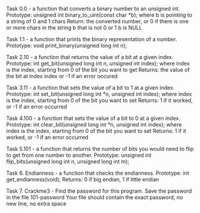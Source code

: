 Task 0.0 - a function that converts a binary number to an unsigned int.
	Prototype: unsigned int binary_to_uint(const char *b);
	where b is pointing to a string of 0 and 1 chars
	Return: the converted number, or 0 if
	there is one or more chars in the string b that is not 0 or 1
	b is NULL

Task 1.1 -  a function that prints the binary representation of a number.
	Prototype: void print_binary(unsigned long int n);

Task 2.10 - a function that returns the value of a bit at a given index.
	Prototype: int get_bit(unsigned long int n, unsigned int index);
	where index is the index, starting from 0 of the bit you want to get
	Returns: the value of the bit at index index or -1 if an error occured

Task 3.11 -  a function that sets the value of a bit to 1 at a given index.
	Prototype: int set_bit(unsigned long int *n, unsigned int index);
	where index is the index, starting from 0 of the bit you want to set
	Returns: 1 if it worked, or -1 if an error occurred

Task 4.100 - a function that sets the value of a bit to 0 at a given index.
	Prototype: int clear_bit(unsigned long int *n, unsigned int index);
	where index is the index, starting from 0 of the bit you want to set
	Returns: 1 if it worked, or -1 if an error occurred

Task 5.101 - a function that returns the number of bits you would need to flip to get from one number to another.
	Prototype: unsigned int flip_bits(unsigned long int n, unsigned long int m);

Task 6. Endianness -  a function that checks the endianness.
	Prototype: int get_endianness(void);
	Returns: 0 if big endian, 1 if little endian

Task 7. Crackme3 - Find the password for this program.
	Save the password in the file 101-password
	Your file should contain the exact password, no new line, no extra space
